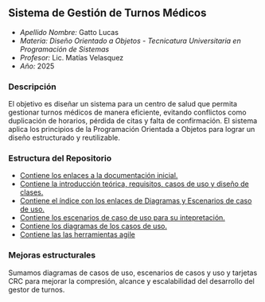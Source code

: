 ## Sistema de Gestión de Turnos Médicos

- *Apellido Nombre:* Gatto Lucas  
- *Materia: Diseño Orientado a Objetos - Tecnicatura Universitaria en Programación de Sistemas*
- *Profesor:* Lic. Matías Velasquez   
- *Año:* 2025  

###  Descripción

El objetivo es diseñar un sistema para un centro de salud que permita gestionar turnos médicos de manera eficiente, evitando conflictos como duplicación de horarios, pérdida de citas y falta de confirmación. El sistema aplica los principios de la Programación Orientada a Objetos para lograr un diseño estructurado y reutilizable.

###  Estructura del Repositorio

- [Contiene los enlaces a la documentación inicial.](docs/anexos.md) 
- [Contiene la introducción teórica, requisitos, casos de uso y diseño de clases.](docs/introduccion.md) 
- [Contiene el índice con los enlaces de Diagramas y Escenarios de caso de uso.](docs/diagramasUML.md) 
- [Contiene los escenarios de caso de uso para su intepretación.](docs/escenarios_de_casos_de_uso.md) 
- [Contiene los diagramas de los casos de uso.](docs/diagramas_de_casos_de_uso.md)
- [Contiene las las herramientas agile](docs/herramientas_agile.md)

### Mejoras estructurales
Sumamos diagramas de casos de uso, escenarios de casos y uso y tarjetas CRC para mejorar la compresión, alcance y escalabilidad del desarrollo del gestor de turnos.
